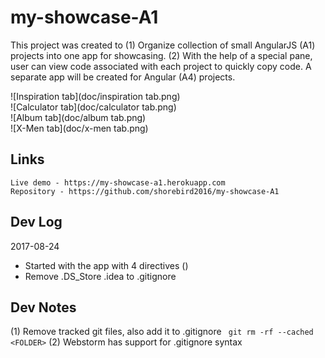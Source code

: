 # my-showcase-A1

This project was created to 
    (1) Organize collection of small AngularJS (A1) projects into one app for showcasing.
    (2) With the help of a special pane, user can view code associated with each project to quickly copy code.
A separate app will be created for Angular (A4) projects.
    
![Inspiration tab](doc/inspiration tab.png)    
![Calculator tab](doc/calculator tab.png)    
![Album tab](doc/album tab.png)    
![X-Men tab](doc/x-men tab.png)    

## Links
    Live demo - https://my-showcase-a1.herokuapp.com
    Repository - https://github.com/shorebird2016/my-showcase-A1
    
## Dev Log

2017-08-24
  - Started with the app with 4 directives ()
  - Remove .DS_Store .idea to .gitignore


## Dev Notes

(1) Remove tracked git files, also add it to .gitignore 
``` git rm -rf --cached <FOLDER>```
(2) Webstorm has support for .gitignore syntax

